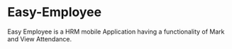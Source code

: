 # Easy-Employee
Easy Employee is a HRM mobile Application having a functionality of Mark and View Attendance.
